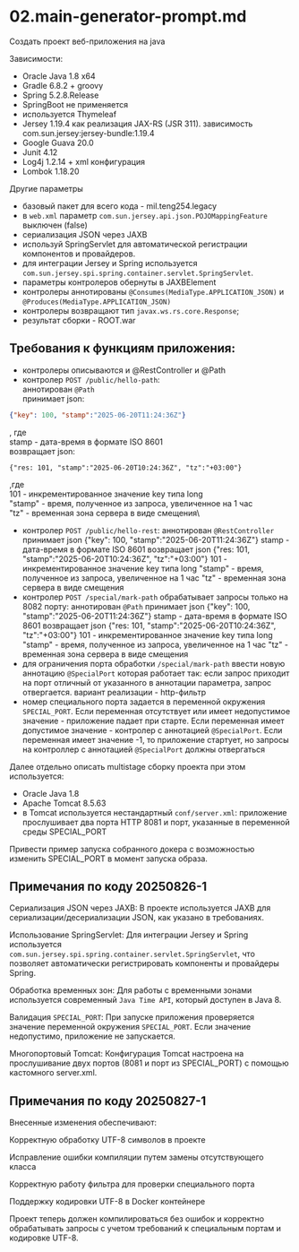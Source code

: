 # 02.main-generator-prompt.md

Создать проект веб-приложения на java

Зависимости:
- Oracle Java 1.8 x64
- Gradle 6.8.2 + groovy
- Spring 5.2.8.Release
- SpringBoot не применяется
- используется Thymeleaf
- Jersey 1.19.4 как реализация JAX-RS (JSR 311). зависимость com.sun.jersey:jersey-bundle:1.19.4
- Google Guava 20.0
- Junit 4.12
- Log4j 1.2.14 + xml конфигурация
- Lombok 1.18.20

Другие параметры
- базовый пакет для всего кода - mil.teng254.legacy
- в `web.xml` параметр `com.sun.jersey.api.json.POJOMappingFeature` выключен (false)
- сериализация JSON через JAXB
- используй SpringServlet для автоматической регистрации компонентов и провайдеров.
- для интеграции Jersey и Spring используется 
`com.sun.jersey.spi.spring.container.servlet.SpringServlet`.
- параметры контролеров обернуты в JAXBElement
- контролеры аннотированы `@Consumes(MediaType.APPLICATION_JSON)`
  и `@Produces(MediaType.APPLICATION_JSON)`
- контролеры возвращают тип `javax.ws.rs.core.Response`;
- результат сборки - ROOT.war

## Требования к функциям приложения:
- контролеры описываются и @RestController и @Path
- контролер `POST /public/hello-path`:\
  аннотирован `@Path`\
  принимает json:
```json
{"key": 100, "stamp":"2025-06-20T11:24:36Z"}
``` 
, где\
stamp - дата-время в формате ISO 8601\
возвращает json:
```
{"res: 101, "stamp":"2025-06-20T10:24:36Z", "tz":"+03:00"}
```
,где\
101 - инкрементированное значение key типа long\
"stamp" - время, полученное из запроса, увеличенное на 1 час\
"tz" - временная зона сервера в виде смещения\
- контролер `POST /public/hello-rest`:
  аннотирован `@RestController`
  принимает json {"key": 100, "stamp":"2025-06-20T11:24:36Z"}
  stamp - дата-время в формате ISO 8601
  возвращает json {"res: 101, "stamp":"2025-06-20T10:24:36Z", "tz":"+03:00"}
  101 - инкрементированное значение key типа long
  "stamp" - время, полученное из запроса, увеличенное на 1 час
  "tz" - временная зона сервера в виде смещения
- контролер `POST /special/mark-path` обрабатывает запросы только на 8082 порту:
  аннотирован `@Path`
  принимает json {"key": 100, "stamp":"2025-06-20T11:24:36Z"}
  stamp - дата-время в формате ISO 8601
  возвращает json {"res: 101, "stamp":"2025-06-20T10:24:36Z", "tz":"+03:00"}
  101 - инкрементированное значение key типа long
  "stamp" - время, полученное из запроса, увеличенное на 1 час
  "tz" - временная зона сервера в виде смещения
- для ограничения порта обработки `/special/mark-path`
  ввести новую аннотацию
  `@SpecialPort` которая работает так:
  если запрос приходит на порт отличный от указанного в аннотации параметра,
  запрос отвергается. вариант реализации - http-фильтр
- номер специального порта задается в переменной окружения `SPECIAL_PORT`.
Если переменная отсутствует или имеет недопустимое значение - приложение падает при старте.
Если переменная имеет допустимое значение - контролер с аннотацией `@SpecialPort`.
Если переменная имеет значение -1, то приложение стартует, но запросы на контроллер
с аннотацией `@SpecialPort` должны отвергаться

Далее отдельно описать multistage сборку проекта
при этом используется:
- Oracle Java 1.8
- Apache Tomcat 8.5.63
- в Tomcat используется нестандартный `conf/server.xml`:
приложение прослушивает два порта HTTP 8081 и порт, указанные в
переменной среды SPECIAL_PORT

Привести пример запуска собранного докера с возможностью изменить
SPECIAL_PORT в момент запуска образа.

## Примечания по коду 20250826-1

Сериализация JSON через JAXB: В проекте используется JAXB для сериализации/десериализации 
JSON, как указано в требованиях.

Использование SpringServlet: Для интеграции Jersey и Spring используется 
`com.sun.jersey.spi.spring.container.servlet.SpringServlet`, что позволяет 
автоматически регистрировать компоненты и провайдеры Spring.

Обработка временных зон: Для работы с временными зонами используется современный 
`Java Time API`, который доступен в Java 8.

Валидация `SPECIAL_PORT`: При запуске приложения проверяется значение переменной 
окружения `SPECIAL_PORT`. Если значение недопустимо, приложение не запускается.

Многопортовый Tomcat: Конфигурация Tomcat настроена на прослушивание двух портов 
(8081 и порт из SPECIAL_PORT) с помощью кастомного server.xml.

## Примечания по коду 20250827-1

Внесенные изменения обеспечивают:

Корректную обработку UTF-8 символов в проекте

Исправление ошибки компиляции путем замены отсутствующего класса

Корректную работу фильтра для проверки специального порта

Поддержку кодировки UTF-8 в Docker контейнере

Проект теперь должен компилироваться без ошибок и корректно обрабатывать 
запросы с учетом требований к специальным портам и кодировке UTF-8.